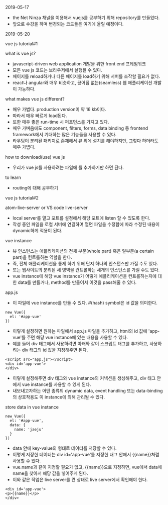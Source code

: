2019-05-17
- the Net Ninza 채널을 이용해서 vuejs를 공부하기 위해 repository를 만들었다.
- 앞으로 수강을 하며 변경되는 코드들은 여기에 올릴 예정이다.

2019-05-20

vue js tutorial#1

what is vue js?
  - javascript-driven web application 개발을 위한 front end 프레임워크
  - 모든 vue js 코드는 브라우저에서 실행될 수 있다.
  - 페이지를 reload하거나 다른 페이지를 load하기 위해 서버를 조작할 필요가 없다.
  - react나 angular와 매우 비슷하고, 끊어짐 없는(seamless) 웹 애플리케이션 개발이 가능하다.


what makes vue js different?
  - 매우 가볍다. production version이 약 16 kb이다.
  - 따라서 매우 빠르게 load된다.
  - 또한 매우 좋은 run-time 시 퍼포먼스를 가지고 있다.
  - 매우 가벼움에도 component, filters, forms, data binding 등 frontend framework에서 기대하는 많은 기능들을 사용할 수 있다.
  - 라우팅이 분리된 패키지로 존재해서 뷰 위에 설치를 해야하지만, 그렇다 하더라도 매우 가볍다.


how to download(use) vue js
  - 우리가 vue js를 사용하려는 파일에 <script src="https://unpkg.com/vue"></script>를 추가하기만 하면 된다.


to learn
- routing에 대해 공부하기


vue js tutorial#2

atom-live-server or VS code live-server
  - local server를 열고 포트를 설정해서 해당 포트에 listen 할 수 있도록 한다.
  - 작성 중인 파일을 로컬 서버에 연결하여 열면 파일을 수정함에 따라 수정된 내용이 dynamic하게 적용이 된다.

vue instance
  - 뷰 인스턴스는 애플리케이션의 전체 부분(whole part) 혹은 일부분(a certain part)을 컨트롤하는 역할을 한다.
  - 즉, 전체 애플리케이션을 통제 하기 위해 단지 하나의 인스턴스만 가질 수도 있다.
  - 또는 웹사이트의 분리된 세 영역을 컨트롤하는 세개의 인스턴스를 가질 수도 있다.
  - vue instance에 해당 vue instance가 어떻게 애플리케이션을 컨트롤하는지에 대한 data를 만들거나, method를 만들어서 이것을 pass해줄 수 있다.

app.js
  - 이 파일에 vue instance를 만들 수 있다. #(hash) symbol은 id 값을 의미한다.
```
new Vue({
  el: '#app-vue'
})
```
  - 이렇게 설정하면 원하는 파일에서 app.js 파일을 추가하고, html의 id 값에 'app-vue'를 주면 해당 vue instance에 있는 내용을 사용할 수 있다.
  - 예를 들어 div 태그에서 사용하려면 아래와 같이 스크립트 태그를 추가하고, 사용하려는  div 태그의 id 값을 지정해주면 된다.
```
<script src="app.js"></script>
<div id='app-vue'>
</div>
```
  - 이렇게 설정해주면 div 태그와 vue instance의 커넥션을 생성해주고, div 태그 안에서 vue instance를 사용할 수 있게 된다.
  - 내보내고자하는 어떤 종류의 dynamic data, event handling 또는 data-binding의 상호작용도 이 instance에 의해 관리될 수 있다.
  
 
store data in vue instance
```
new Vue({
  el: '#app-vue',
  data: {
    name: 'jaeju'
  }
})
```
  - data 안에 key-value의 형태로 데이터를 저장할 수 있다.
  - 이렇게 저장한 데이터는 div id='app-vue'를 지정한 태그 안에서 {{name}}처럼 사용할 수 있다.
  - vue.name과 같이 지정할 필요가 없고, {{name}}으로 지정하면, vue에서 data에 name을 찾아서 해당 값을 넣어주게 된다.
  - 이와 같은 작업은 live server를 켠 상태로 live server에서 확인해야 한다.
```
<div id='app-vue'>
<p>{{name}}</p>
</div>
```



